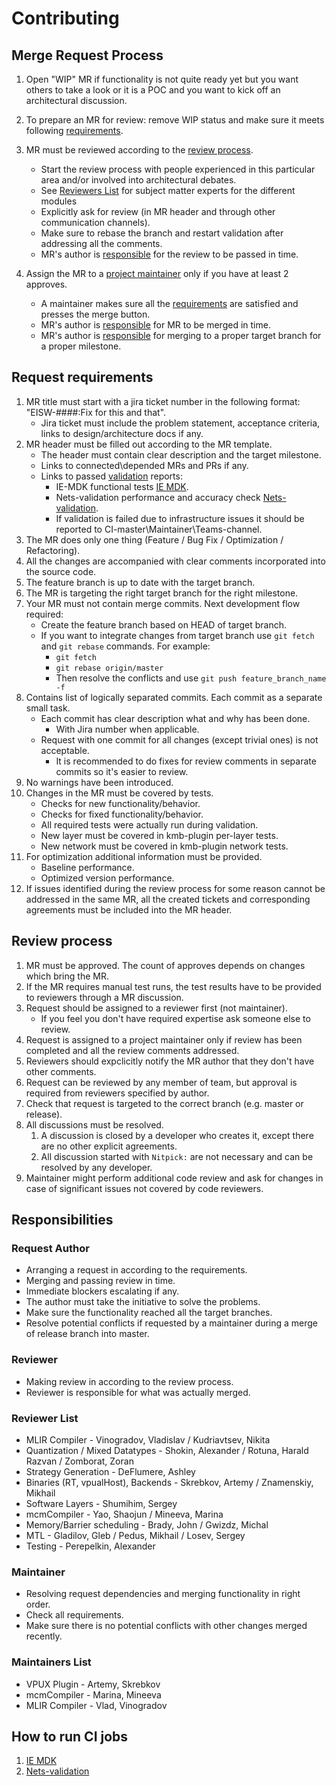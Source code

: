 # Contributing

## Merge Request Process

1. Open "WIP" MR if functionality is not quite ready yet but you want others to take a look or it is a POC and you want to kick off an architectural discussion.
1. To prepare an MR for review: remove WIP status and make sure it meets following [requirements](#request-requirements).

1. MR must be reviewed according to the [review process](#review-process).
    * Start the review process with people experienced in this particular area and/or involved into architectural debates.
    * See [Reviewers List](#reviewer-list) for subject matter experts for the different modules
    * Explicitly ask for review (in MR header and through other communication channels).
    * Make sure to rebase the branch and restart validation after addressing all the comments.
    * MR's author is [responsible](#responsibilities) for the review to be passed in time.

1. Assign the MR to a [project maintainer](#maintainers-list) only if you have at least 2 approves.
    * A maintainer makes sure all the [requirements](#request-requirements) are satisfied and presses the merge button.
    * MR's author is [responsible](#responsibilities) for MR to be merged in time.
    * MR's author is [responsible](#responsibilities) for merging to a proper target branch for a proper milestone.

## Request requirements

1. MR title must start with a jira ticket number in the following format: "EISW-####:Fix for this and that".
    * Jira ticket must include the problem statement, acceptance criteria, links to design/architecture docs if any.
1. MR header must be filled out according to the MR template.
    * The header must contain clear description and the target milestone.
    * Links to connected\depended MRs and PRs if any.
    * Links to passed [validation](how-to-run-ci-jobs) reports:
        * IE-MDK functional tests [IE MDK](https://wiki.ith.intel.com/display/VPUWIKI/Functional+validation+CI).
        * Nets-validation performance and accuracy check [Nets-validation](https://wiki.ith.intel.com/display/VPUWIKI/Nets-validation+CI).
        * If validation is failed due to infrastructure issues it should be reported to CI-master\Maintainer\Teams-channel.
1. The MR does only one thing (Feature / Bug Fix / Optimization / Refactoring).
1. All the changes are accompanied with clear comments incorporated into the source code.
1. The feature branch is up to date with the target branch.
1. The MR is targeting the right target branch for the right milestone.
1. Your MR must not contain merge commits. Next development flow required:
    * Create the feature branch based on HEAD of target branch.
    * If you want to integrate changes from target branch use `git fetch` and `git rebase` commands. For example:
        * `git fetch`
        * `git rebase origin/master`
        * Then resolve the conflicts and use `git push feature_branch_name -f`
1. Contains list of logically separated commits. Each commit as a separate small task.
    * Each commit has clear description what and why has been done.
        * With Jira number when applicable.
    * Request with one commit for all changes (except trivial ones) is not acceptable.
        * It is recommended to do fixes for review comments in separate commits so it's easier to review.
1. No warnings have been introduced.
1. Changes in the MR must be covered by tests.
    * Checks for new functionality/behavior.
    * Checks for fixed functionality/behavior.
    * All required tests were actually run during validation.
    * New layer must be covered in kmb-plugin per-layer tests.
    * New network must be covered in kmb-plugin network tests.
1. For optimization additional information must be provided.
    * Baseline performance.
    * Optimized version performance.
1. If issues identified during the review process for some reason cannot be addressed in the same MR, all the created tickets and corresponding agreements must be included into the MR header.

## Review process
1. MR must be approved. The count of approves depends on changes which bring the MR.
1. If the MR requires manual test runs, the test results have to be provided to reviewers through a MR discussion.
1. Request should be assigned to a reviewer first (not maintainer).
    * If you feel you don't have required expertise ask someone else to review.
1. Request is assigned to a project maintainer only if review has been completed and all the review comments addressed.
1. Reviewers should expclicitly notify the MR author that they don't have other comments.
1. Request can be reviewed by any member of team, but approval is required from reviewers specified by author.
1. Check that request is targeted to the correct branch (e.g. master or release).
1. All discussions must be resolved.
    1. A discussion is closed by a developer who creates it, except there are no other explicit agreements.
    1. All discussion started with `Nitpick:` are not necessary and can be resolved by any developer.
1. Maintainer might perform additional code review and ask for changes in case of significant issues not covered by code reviewers.

## Responsibilities

### Request Author
* Arranging a request in according to the requirements.
* Merging and passing review in time.
* Immediate blockers escalating if any.
* The author must take the initiative to solve the problems.
* Make sure the functionality reached all the target branches.
* Resolve potential conflicts if requested by a maintainer during a merge of release branch into master.

### Reviewer
* Making review in according to the review process.
* Reviewer is responsible for what was actually merged.

### Reviewer List
* MLIR Compiler - Vinogradov, Vladislav / Kudriavtsev, Nikita 
* Quantization / Mixed Datatypes - Shokin, Alexander / Rotuna, Harald Razvan / Zomborat, Zoran 
* Strategy Generation - DeFlumere, Ashley
* Binaries (RT, vpualHost), Backends - Skrebkov, Artemy / Znamenskiy, Mikhail 
* Software Layers - Shumihim, Sergey
* mcmCompiler - Yao, Shaojun / Mineeva, Marina
* Memory/Barrier scheduling - Brady, John / Gwizdz, Michal
* MTL - Gladilov, Gleb / Pedus, Mikhail / Losev, Sergey
* Testing - Perepelkin, Alexander

### Maintainer
* Resolving request dependencies and merging functionality in right order.
* Check all requirements.
* Make sure there is no potential conflicts with other changes merged recently.

### Maintainers List
* VPUX Plugin - Artemy, Skrebkov
* mcmCompiler - Marina, Mineeva
* MLIR Compiler - Vlad, Vinogradov

## How to run CI jobs
1. [IE MDK](https://wiki.ith.intel.com/display/VPUWIKI/Functional+validation+CI)
2. [Nets-validation](https://wiki.ith.intel.com/display/VPUWIKI/Nets-validation+CI)
